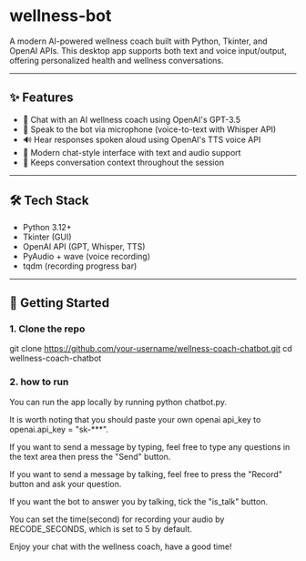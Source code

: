 # wellness-bot
A modern AI-powered wellness coach built with Python, Tkinter, and OpenAI APIs. This desktop app supports both text and voice input/output, offering personalized health and wellness conversations.

---

## ✨ Features

- 🧠 Chat with an AI wellness coach using OpenAI's GPT-3.5
- 🎤 Speak to the bot via microphone (voice-to-text with Whisper API)
- 🔊 Hear responses spoken aloud using OpenAI's TTS voice API
- 💬 Modern chat-style interface with text and audio support
- 🔁 Keeps conversation context throughout the session

---

## 🛠️ Tech Stack

- Python 3.12+
- Tkinter (GUI)
- OpenAI API (GPT, Whisper, TTS)
- PyAudio + wave (voice recording)
- tqdm (recording progress bar)

---

## 🚀 Getting Started

### 1. Clone the repo

git clone https://github.com/your-username/wellness-coach-chatbot.git
cd wellness-coach-chatbot

### 2. how to run
You can run the app locally by running python chatbot.py.

It is worth noting that you should paste your own openai api_key to openai.api_key = "sk-***".

If you want to send a message by typing, feel free to type any questions in the text area then press the "Send" button.

If you want to send a message by talking, feel free to press the "Record" button and ask your question.

If you want the bot to answer you by talking, tick the "is_talk" button.

You can set the time(second) for recording your audio by RECODE_SECONDS, which is set to 5 by default.

Enjoy your chat with the wellness coach, have a good time!
